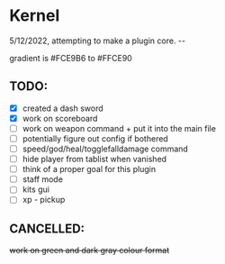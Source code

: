 # Kernel
5/12/2022, attempting to make a plugin core. --

gradient is #FCE9B6 to #FFCE90

## TODO:

- [x] created a dash sword
- [x] work on scoreboard
- [ ] work on weapon command + put it into the main file
- [ ] potentially figure out config if bothered
- [ ] speed/god/heal/togglefalldamage command
- [ ] hide player from tablist when vanished
- [ ] think of a proper goal for this plugin
- [ ] staff mode
- [ ] kits gui
- [ ] xp - pickup

## CANCELLED:

~~work on green and dark gray colour format~~
